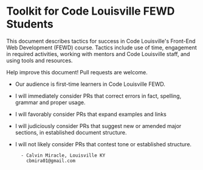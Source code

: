 
# Toolkit for Code Louisville FEWD Students

This document describes tactics for success in Code Louisville's Front-End Web Development (FEWD) course. Tactics include use of time, engagement in required activities, working with mentors and Code Louisville staff, and using tools and resources.


Help improve this document! Pull requests are welcome. 
- Our audience is first-time learners in Code Louisville FEWD.
- I will immediately consider PRs that correct errors in fact, spelling, grammar and proper usage. 
- I will favorably consider PRs that expand examples and links
- I will judiciously consider PRs that suggest new or amended major sections, in established document structure.
- I will not likely consider PRs that contest tone or established structure.

        - Calvin Miracle, Louisville KY
          cbmira01@gmail.com
